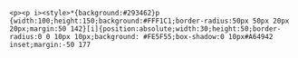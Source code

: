     <p><p i><style>*{background:#293462}p {width:100;height:150;background:#FFF1C1;border-radius:50px 50px 20px 20px;margin:50 142}[i]{position:absolute;width:30;height:50;border-radius:0 0 10px 10px;background: #FE5F55;box-shadow:0 10px#A64942 inset;margin:-50 177
